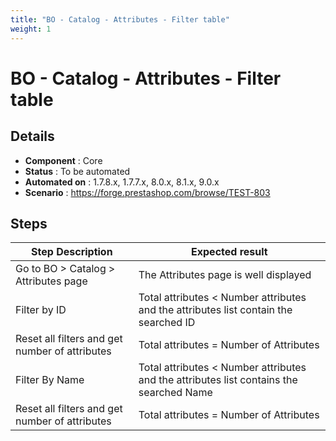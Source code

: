 ```yaml
---
title: "BO - Catalog - Attributes - Filter table"
weight: 1
---
```


# BO - Catalog - Attributes - Filter table
## Details
* **Component** : Core
* **Status** : To be automated
* **Automated on** : 1.7.8.x, 1.7.7.x, 8.0.x, 8.1.x, 9.0.x
* **Scenario** : https://forge.prestashop.com/browse/TEST-803

## Steps
| Step Description | Expected result |
| ----- | ----- |
| Go to BO > Catalog > Attributes page | The Attributes page is well displayed |
| Filter by ID | Total attributes < Number attributes and the attributes list contain the searched ID |
| Reset all filters and get number of attributes | Total attributes = Number of Attributes |
| Filter By Name | Total attributes < Number attributes and the attributes list contains the searched Name |
| Reset all filters and get number of attributes | Total attributes = Number of Attributes |

